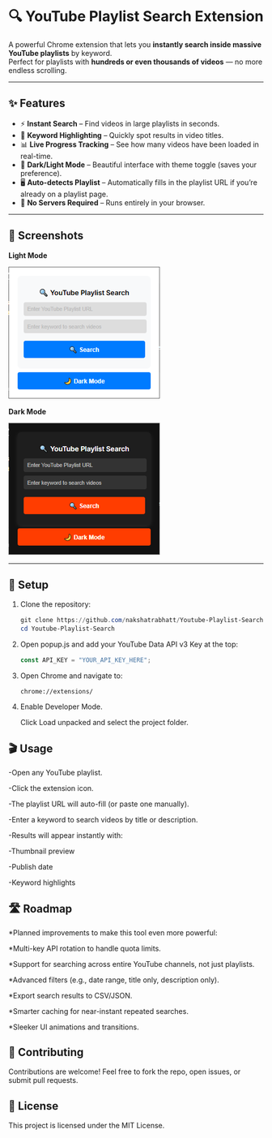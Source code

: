 # 🔍 YouTube Playlist Search Extension  

A powerful Chrome extension that lets you **instantly search inside massive YouTube playlists** by keyword.  
Perfect for playlists with **hundreds or even thousands of videos** — no more endless scrolling.  

---

## ✨ Features
- ⚡ **Instant Search** – Find videos in large playlists in seconds.  
- 🎯 **Keyword Highlighting** – Quickly spot results in video titles.  
- 📊 **Live Progress Tracking** – See how many videos have been loaded in real-time.  
- 🎨 **Dark/Light Mode** – Beautiful interface with theme toggle (saves your preference).  
- 🖥 **Auto-detects Playlist** – Automatically fills in the playlist URL if you’re already on a playlist page.  
- 🔑 **No Servers Required** – Runs entirely in your browser.  

---

## 📸 Screenshots

**Light Mode**

![Light Mode Screenshot](screenshots/light-mode.png)

**Dark Mode**

![Dark Mode Screenshot](screenshots/dark-mode.png)

---

## 🚀 Setup

1. Clone the repository:
   ```powershell
   git clone https://github.com/nakshatrabhatt/Youtube-Playlist-Search.git
   cd Youtube-Playlist-Search
   ```
2. Open popup.js and add your YouTube Data API v3 Key at the top:
    ```javascript   
    const API_KEY = "YOUR_API_KEY_HERE";
    ```
3. Open Chrome and navigate to:

    ```
    chrome://extensions/
    ```

4. Enable Developer Mode.

    Click Load unpacked and select the project folder.

## 🎬 Usage

-Open any YouTube playlist.

-Click the extension icon.

-The playlist URL will auto-fill (or paste one manually).

-Enter a keyword to search videos by title or description.

-Results will appear instantly with:

-Thumbnail preview

-Publish date

-Keyword highlights

## 🛣 Roadmap

*Planned improvements to make this tool even more powerful:

*Multi-key API rotation to handle quota limits.

*Support for searching across entire YouTube channels, not just playlists.

*Advanced filters (e.g., date range, title only, description only).

*Export search results to CSV/JSON.

*Smarter caching for near-instant repeated searches.

*Sleeker UI animations and transitions.

## 🤝 Contributing

Contributions are welcome!
Feel free to fork the repo, open issues, or submit pull requests.

## 📜 License

This project is licensed under the MIT License.